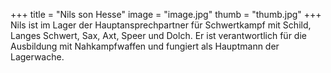 +++
title = "Nils son Hesse"
image = "image.jpg"
thumb = "thumb.jpg"
+++
Nils ist im Lager der Hauptansprechpartner für Schwertkampf mit Schild, Langes Schwert, Sax, Axt, Speer und Dolch. Er ist verantwortlich für die Ausbildung mit Nahkampfwaffen und fungiert als Hauptmann der Lagerwache.